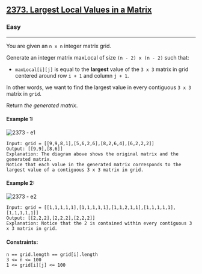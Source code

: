 [2373. Largest Local Values in a Matrix](https://leetcode.com/problems/largest-local-values-in-a-matrix/?envType=daily-question&envId=2024-05-12)
---------------------------------------------------------------------------------------------------------------------------------------------

### Easy
---------------------------------------------------------------------------------------------------------------------------------------------

You are given an `n x n` integer matrix grid.

Generate an integer matrix maxLocal of size `(n - 2) x (n - 2)` such that:

- `maxLocal[i][j]` is equal to the **largest** value of the `3 x 3` matrix in grid centered around row `i + 1` and column `j + 1`.

In other words, we want to find the largest value in every contiguous `3 x 3` matrix in `grid`.

Return _the generated matrix_.

#### Example 1:
![2373 - e1](https://github.com/chandrikabijore/LeetCode-solutions/assets/93921178/66ba9722-f8f2-4ee7-aeba-2987fcdb7ff8)
```
Input: grid = [[9,9,8,1],[5,6,2,6],[8,2,6,4],[6,2,2,2]]
Output: [[9,9],[8,6]]
Explanation: The diagram above shows the original matrix and the generated matrix.
Notice that each value in the generated matrix corresponds to the largest value of a contiguous 3 x 3 matrix in grid.
```
#### Example 2:
![2373 - e2](https://github.com/chandrikabijore/LeetCode-solutions/assets/93921178/06d655cd-6829-4cc8-84ce-b9ff72d1eabb)
```
Input: grid = [[1,1,1,1,1],[1,1,1,1,1],[1,1,2,1,1],[1,1,1,1,1],[1,1,1,1,1]]
Output: [[2,2,2],[2,2,2],[2,2,2]]
Explanation: Notice that the 2 is contained within every contiguous 3 x 3 matrix in grid.
```
#### Constraints:
```
n == grid.length == grid[i].length
3 <= n <= 100
1 <= grid[i][j] <= 100
```
